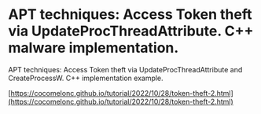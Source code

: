 # APT techniques: Access Token theft via UpdateProcThreadAttribute. C++ malware implementation.

APT techniques: Access Token theft via UpdateProcThreadAttribute and CreateProcessW. C++ implementation example.    

[https://cocomelonc.github.io/tutorial/2022/10/28/token-theft-2.html](https://cocomelonc.github.io/tutorial/2022/10/28/token-theft-2.html)
